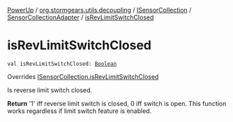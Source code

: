 [PowerUp](../../../index.md) / [org.stormgears.utils.decoupling](../../index.md) / [ISensorCollection](../index.md) / [SensorCollectionAdapter](index.md) / [isRevLimitSwitchClosed](./is-rev-limit-switch-closed.md)

# isRevLimitSwitchClosed

`val isRevLimitSwitchClosed: `[`Boolean`](https://kotlinlang.org/api/latest/jvm/stdlib/kotlin/-boolean/index.html)

Overrides [ISensorCollection.isRevLimitSwitchClosed](../is-rev-limit-switch-closed.md)

Is reverse limit switch closed.

**Return**
'1' iff reverse limit switch is closed, 0 iff switch is open. This function works
regardless if limit switch feature is enabled.

